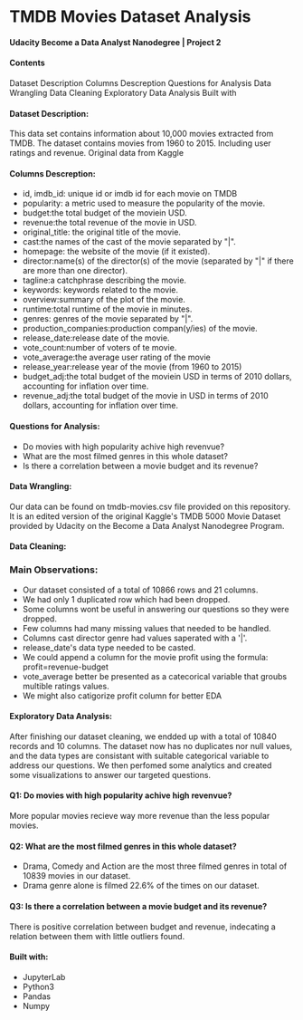 # TMDB Movies Dataset Analysis

#### Udacity Become a Data Analyst Nanodegree | Project 2
#### Contents
Dataset Description
Columns Descreption
Questions for Analysis
Data Wrangling
Data Cleaning
Exploratory Data Analysis
Built with

#### Dataset Description:
This data set contains information about 10,000 movies extracted from TMDB. The dataset contains movies from 1960 to 2015. Including user ratings and revenue. Original data from Kaggle

#### Columns Descreption:
- id, imdb_id: unique id or imdb id for each movie on TMDB
- popularity: a metric used to measure the popularity of the movie.
- budget:the total budget of the moviein USD.
- revenue:the total revenue of the movie in USD.
- original_title: the original title of the movie.
- cast:the names of the cast of the movie separated by "|".
- homepage: the website of the movie (if it existed).
- director:name(s) of the director(s) of the movie (separated by "|" if there are more than one director).
- tagline:a catchphrase describing the movie.
- keywords: keywords related to the movie.
- overview:summary of the plot of the movie.
- runtime:total runtime of the movie in minutes.
- genres: genres of the movie separated by "|".
- production_companies:production compan(y/ies) of the movie.
- release_date:release date of the movie.
- vote_count:number of voters of te movie.
- vote_average:the average user rating of the movie
- release_year:release year of the movie (from 1960 to 2015)
- budget_adj:the total budget of the moviein USD in terms of 2010 dollars, accounting for inflation over time.
- revenue_adj:the total budget of the movie in USD in terms of 2010 dollars, accounting for inflation over time.
  
#### Questions for Analysis:
- Do movies with high popularity achive high revenvue?
- What are the most filmed genres in this whole dataset?
- Is there a correlation between a movie budget and its revenue?
  
#### Data Wrangling:
Our data can be found on tmdb-movies.csv file provided on this repository. It is an edited version of the original Kaggle's TMDB 5000 Movie Dataset provided by Udacity on the Become a Data Analyst Nanodegree Program.

#### Data Cleaning:
### Main Observations:

- Our dataset consisted of a total of 10866 rows and 21 columns.
- We had only 1 duplicated row which had been dropped.
- Some columns wont be useful in answering our questions so they were dropped.
- Few columns had many missing values that needed to be handled.
- Columns cast director genre had values saperated with a '|'.
- release_date's data type needed to be casted.
- We could append a column for the movie profit using the formula: 
profit=revenue-budget
- vote_average better be presented as a catecorical variable that groubs multible ratings values.
- We might also catigorize profit column for better EDA
  
#### Exploratory Data Analysis:
After finishing our dataset cleaning, we endded up with a total of 10840 records and 10 columns. The dataset now has no duplicates nor null values, and the data types are consistant with suitable categorical variable to address our questions. We then perfomed some analytics and created some visualizations to answer our targeted questions.

#### Q1: Do movies with high popularity achive high revenvue?
More popular movies recieve way more revenue than the less popular movies.

#### Q2: What are the most filmed genres in this whole dataset?
- Drama, Comedy and Action are the most three filmed genres in total of 10839 movies in our dataset.
- Drama genre alone is filmed 22.6% of the times on our dataset.
#### Q3: Is there a correlation between a movie budget and its revenue?
There is positive correlation between budget and revenue, indecating a relation between them with little outliers found.

#### Built with:
- JupyterLab
- Python3
- Pandas
- Numpy
